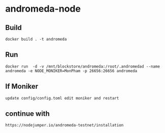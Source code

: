 # andromeda-node

## Build
    docker build . -t andromeda
## Run
    docker run  -d -v /mnt/blockstore/andromeda:/root/.andromedad --name andromeda -e NODE_MONIKER=MonPham -p 26656:26656 andromeda
## If Moniker
    update config/config.toml edit moniker and restart
## continue with 
`https://nodejumper.io/andromeda-testnet/installation`
